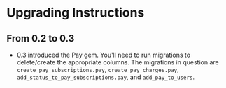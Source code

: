 # Upgrading Instructions

## From 0.2 to 0.3
* 0.3 introduced the Pay gem. You'll need to run migrations to delete/create the appropriate columns. The migrations in question are `create_pay_subscriptions.pay`, `create_pay_charges.pay`, `add_status_to_pay_subscriptions.pay`, and `add_pay_to_users`.
